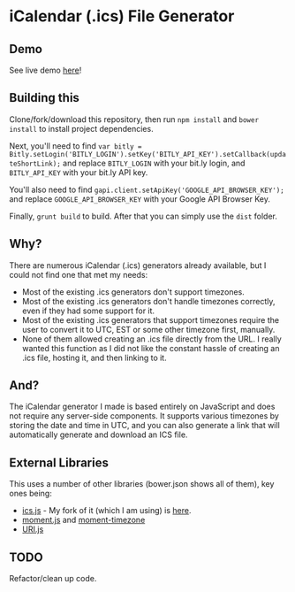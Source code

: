# iCalendar (.ics) File Generator

## Demo
See live demo [here](http://icalgen.yc.sg)!

## Building this
Clone/fork/download this repository, then run `npm install` and `bower install` to install project dependencies.

Next, you'll need to find `var bitly = Bitly.setLogin('BITLY_LOGIN').setKey('BITLY_API_KEY').setCallback(updateShortLink);` and replace `BITLY_LOGIN` with your bit.ly login, and `BITLY_API_KEY` with your bit.ly API key.

You'll also need to find `gapi.client.setApiKey('GOOGLE_API_BROWSER_KEY');` and replace `GOOGLE_API_BROWSER_KEY` with your Google API Browser Key.

Finally, `grunt build` to build. After that you can simply use the `dist` folder.

## Why?
There are numerous iCalendar (.ics) generators already available, but I could not find one that met my needs:
* Most of the existing .ics generators don't support timezones.
* Most of the existing .ics generators don't handle timezones correctly, even if they had some support for it.
* Most of the existing .ics generators that support timezones require the user to convert it to UTC, EST or some other timezone first, manually.
* None of them allowed creating an .ics file directly from the URL. I really wanted this function as I did not like the constant hassle of creating an .ics file, hosting it, and then linking to it.

## And?
The iCalendar generator I made is based entirely on JavaScript and does not require any server-side components. It supports various timezones by storing the date and time in UTC, and you can also generate a link that will automatically generate and download an ICS file.

## External Libraries
This uses a number of other libraries (bower.json shows all of them), key ones being:
* [ics.js](https://github.com/nwcell/ics.js/) - My fork of it (which I am using) is [here](https://github.com/Wysie/ics.js/).
* [moment.js](http://momentjs.com/) and [moment-timezone](http://momentjs.com/timezone/)
* [URI.js](https://github.com/medialize/URI.js)

## TODO
Refactor/clean up code.

